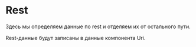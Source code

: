 # Rest

Здесь мы определяем данные по rest и отделяем их от остального пути.

Rest-данные будут записаны в данные компонента Uri.
